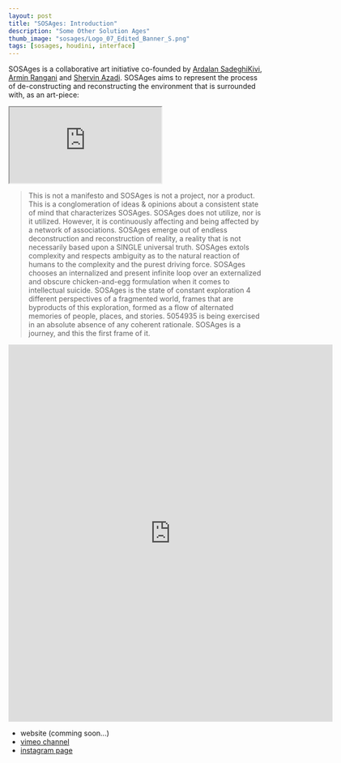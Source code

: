 ```yaml
---
layout: post
title: "SOSAges: Introduction"
description: "Some Other Solution Ages"
thumb_image: "sosages/Logo_07_Edited_Banner_S.png"
tags: [sosages, houdini, interface]
---
```


SOSAges is a collaborative art initiative co-founded by [Ardalan SadeghiKivi](https://architecture.mit.edu/student/ardalan-sadeghikivi), [Armin Rangani](https://colorani.artstation.com/) and [Shervin Azadi](https://shervinazadi.com/). SOSAges aims to represent the process of de-constructing and reconstructing the environment that is surrounded with, as an art-piece:

<div class="embed-responsive embed-responsive-16by9">
  <iframe src="https://player.vimeo.com/video/437736827" allowfullscreen></iframe>
</div>

> This is not a manifesto and SOSAges is not a project, nor a product. This is a conglomeration of ideas & opinions about a consistent state of mind that characterizes SOSAges. SOSAges does not utilize, nor is it utilized. However, it is continuously affecting and being affected by a network of associations. SOSAges emerge out of endless deconstruction and reconstruction of reality, a reality that is not necessarily based upon a SINGLE universal truth. SOSAges extols complexity and respects ambiguity as to the natural reaction of humans to the complexity and the purest driving force. SOSAges chooses an internalized and present infinite loop over an externalized and obscure chicken-and-egg formulation when it comes to intellectual suicide. SOSAges is the state of constant exploration 4 different perspectives of a fragmented world, frames that are byproducts of this exploration, formed as a flow of alternated memories of people, places, and stories. 5054935 is being exercised in an absolute absence of any coherent rationale. SOSAges is a journey, and this the first frame of it.

<div class="embed-responsive">
  <iframe src="https://www.instagram.com/p/B-cHndsBJUd/embed/captioned" frameborder="0" scrolling="no" allowtransparency="true" width="640" height="745"></iframe>
</div>


* website (comming soon...)
* [vimeo channel](https://vimeo.com/sosages)
* [instagram page](https://instagram.com/sospaceages)
